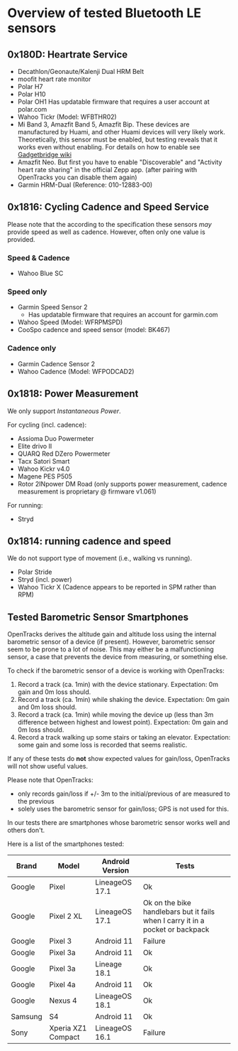 # Overview of tested Bluetooth LE sensors

## 0x180D: Heartrate Service

* Decathlon/Geonaute/Kalenji Dual HRM Belt
* moofit heart rate monitor
* Polar H7
* Polar H10
* Polar OH1
  Has updatable firmware that requires a user account at polar.com
* Wahoo Tickr (Model: WFBTHR02)
* Mi Band 3, Amazfit Band 5, Amazfit Bip. These devices are manufactured by Huami, and other Huami devices will very likely work. Theoretically, this sensor must be enabled, but testing reveals that it works even without enabling. For details on how to enable see [Gadgetbridge wiki](https://codeberg.org/Freeyourgadget/Gadgetbridge/wiki/Huami-Heartrate-measurement#bluetooth-heart-rate-sensor)
* Amazfit Neo. But first you have to enable "Discoverable" and "Activity heart rate sharing" in the official Zepp app. (after pairing with OpenTracks you can disable them again)
* Garmin HRM-Dual (Reference: 010-12883-00)

## 0x1816: Cycling Cadence and Speed Service

Please note that the according to the specification these sensors _may_ provide speed as well as cadence.
However, often only one value is provided.

### Speed & Cadence

* Wahoo Blue SC

### Speed only

* Garmin Speed Sensor 2
  * Has updatable firmware that requires an account for garmin.com
* Wahoo Speed (Model: WFRPMSPD)
* CooSpo cadence and speed sensor (model: BK467)

### Cadence only

* Garmin Cadence Sensor 2
* Wahoo Cadence (Model: WFPODCAD2)

## 0x1818: Power Measurement

We only support _Instantaneous Power_.

For cycling (incl. cadence):
* Assioma Duo Powermeter
* Elite drivo II
* QUARQ Red DZero Powermeter
* Tacx Satori Smart
* Wahoo Kickr v4.0
* Magene PES P505
* Rotor 2INpower DM Road (only supports power measurement, cadence measurement is proprietary @ firmware v1.061)

For running:
* Stryd

## 0x1814: running cadence and speed

We do not support type of movement (i.e., walking vs running).

* Polar Stride
* Stryd (incl. power)
* Wahoo Tickr X (Cadence appears to be reported in SPM rather than RPM)

## Tested Barometric Sensor Smartphones

OpenTracks derives the altitude gain and altitude loss using the internal barometric sensor of a device (if present).
However, barometric sensor seem to be prone to a lot of noise.
This may either be a malfunctioning sensor, a case that prevents the device from measuring, or something else. 

To check if the barometric sensor of a device is working with OpenTracks:
1. Record a track (ca. 1min) with the device stationary.
   Expectation: 0m gain and 0m loss should.
2. Record a track (ca. 1min) while shaking the device.
   Expectation: 0m gain and 0m loss should.
3. Record a track (ca. 1min) while moving the device up (less than 3m difference between highest and lowest point).
   Expectation: 0m gain and 0m loss should.
4. Record a track walking up some stairs or taking an elevator.
   Expectation: some gain and some loss is recorded that seems realistic.

If any of these tests do **not** show expected values for gain/loss, OpenTracks will not show useful values.

Please note that OpenTracks:
* only records gain/loss if +/- 3m to the initial/previous of are measured to the previous
* solely uses the barometric sensor for gain/loss; GPS is not used for this.

In our tests there are smartphones whose barometric sensor works well and others don't. 

Here is a list of the smartphones tested:

| Brand   | Model              | Android Version | Tests                                                                          |
|---------|--------------------|-----------------|--------------------------------------------------------------------------------|
| Google  | Pixel              | LineageOS 17.1  | Ok                                                                             |
| Google  | Pixel 2 XL         | LineageOS 17.1  | Ok on the bike handlebars but it fails when I carry it in a pocket or backpack |
| Google  | Pixel 3            | Android 11      | Failure                                                                        |
| Google  | Pixel 3a           | Android 11      | Ok                                                                             |
| Google  | Pixel 3a           | Lineage 18.1    | Ok                                                                             |
| Google  | Pixel 4a           | Android 11      | Ok                                                                             |
| Google  | Nexus 4            | LineageOS 18.1  | Ok                                                                             |
| Samsung | S4                 | Android 11      | Ok                                                                             |
| Sony    | Xperia XZ1 Compact | LineageOS 16.1  | Failure                                                                        |
